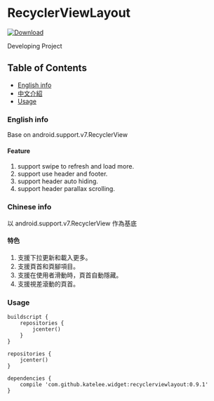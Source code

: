 RecyclerViewLayout
===================================  

[ ![Download](https://api.bintray.com/packages/katelee/maven/RecyclerViewLayout/images/download.svg) ](https://bintray.com/katelee/maven/RecyclerViewLayout/_latestVersion)

Developing Project

## Table of Contents
* [English info](#english-info)
* [中文介紹](#chinese-info)
* [Usage](#usage)

### English info
Base on android.support.v7.RecyclerView

#### Feature
1. support swipe to refresh and load more.
2. support use header and footer.
3. support header auto hiding.
4. support header parallax scrolling.

### Chinese info
以 android.support.v7.RecyclerView 作為基底
#### 特色
1. 支援下拉更新和載入更多。
2. 支援頁首和頁腳項目。
3. 支援在使用者滑動時，頁首自動隱藏。
4. 支援視差滾動的頁首。

### Usage
```
buildscript {
    repositories {
        jcenter()
    }
}

repositories {
    jcenter()
}

dependencies {
    compile 'com.github.katelee.widget:recyclerviewlayout:0.9.1'
}
```